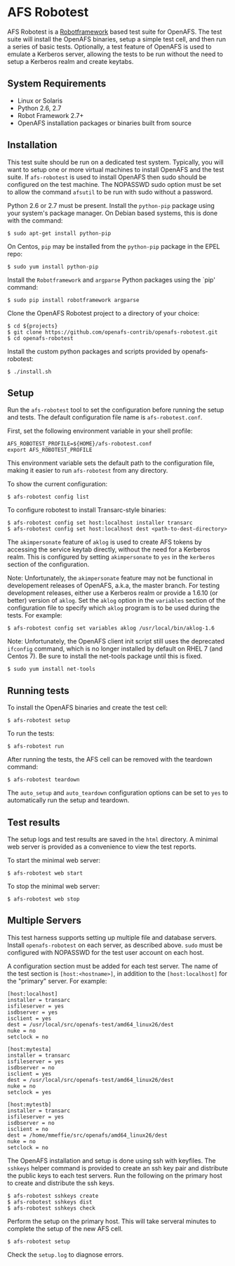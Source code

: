 # AFS Robotest

AFS Robotest is a [Robotframework][1] based test suite for OpenAFS. The test
suite will install the OpenAFS binaries, setup a simple test cell, and then run
a series of basic tests.  Optionally, a test feature of OpenAFS is used to
emulate a Kerberos server, allowing the tests to be run without the need to
setup a Kerberos realm and create keytabs.

[1]: http://robotframework.org/

## System Requirements

* Linux or Solaris
* Python 2.6, 2.7
* Robot Framework 2.7+
* OpenAFS installation packages or binaries built from source

## Installation

This test suite should be run on a dedicated test system.  Typically, you will
want to setup one or more virtual machines to install OpenAFS and the test
suite.  If `afs-robotest` is used to install OpenAFS then sudo should be
configured on the test machine. The NOPASSWD sudo option must be set to allow
the command `afsutil` to be run with sudo without a password.

Python 2.6 or 2.7 must be present. Install the `python-pip` package using your
system's package manager. On Debian based systems, this is done with the
command:

    $ sudo apt-get install python-pip

On Centos, `pip` may be installed from the `python-pip` package in the EPEL
repo:

    $ sudo yum install python-pip

Install the `Robotframework` and `argparse` Python packages using the `pip'
command:

    $ sudo pip install robotframework argparse

Clone the OpenAFS Robotest project to a directory of your choice:

    $ cd ${projects}
    $ git clone https://github.com/openafs-contrib/openafs-robotest.git
    $ cd openafs-robotest

Install the custom python packages and scripts provided by openafs-robotest:

    $ ./install.sh

## Setup

Run the `afs-robotest` tool to set the configuration before running the setup
and tests.  The default configuration file name is `afs-robotest.conf`.

First, set the following environment variable in your shell profile:

    AFS_ROBOTEST_PROFILE=${HOME}/afs-robotest.conf
    export AFS_ROBOTEST_PROFILE

This environment variable sets the default path to the configuration file,
making it easier to run `afs-robotest` from any directory.

To show the current configuration:

    $ afs-robotest config list

To configure robotest to install Transarc-style binaries:

    $ afs-robotest config set host:localhost installer transarc
    $ afs-robotest config set host:localhost dest <path-to-dest-directory>

The `akimpersonate` feature of `aklog` is used to create AFS tokens by
accessing the service keytab directly, without the need for a Kerberos realm.
This is configured by setting `akimpersonate` to `yes` in the `kerberos`
section of the configuration.

Note: Unfortunately, the `akimpersonate` feature may not be functional in
developement releases of OpenAFS, a.k.a, the master branch.  For testing
development releases, either use a Kerberos realm or provide a 1.6.10 (or
better) version of `aklog`.  Set the `aklog` option in the `variables` section
of the configuration file to specify which `aklog` program is to be used during
the tests. For example:

    $ afs-robotest config set variables aklog /usr/local/bin/aklog-1.6

Note: Unfortunately, the OpenAFS client init script still uses the deprecated
`ifconfig` command, which is no longer installed by default on RHEL 7 (and
Centos 7). Be sure to install the net-tools package until this is fixed.

    $ sudo yum install net-tools


## Running tests

To install the OpenAFS binaries and create the test cell:

    $ afs-robotest setup

To run the tests:

    $ afs-robotest run

After running the tests, the AFS cell can be removed with the teardown
command:

    $ afs-robotest teardown

The `auto_setup` and `auto_teardown` configuration options can be set to `yes`
to automatically run the setup and teardown.

## Test results

The setup logs and test results are saved in the `html` directory.  A minimal
web server is provided as a convenience to view the test reports.

To start the minimal web server:

    $ afs-robotest web start

To stop the minimal web server:

    $ afs-robotest web stop

## Multiple Servers

This test harness supports setting up multiple file and database servers.
Install `openafs-robotest` on each server, as described above.  `sudo` must be
configured with NOPASSWD for the test user account on each host.

A configuration section must be added for each test server. The name of the
test section is `[host:<hostname>]`, in addition to the `[host:localhost]` for
the "primary" server.  For example:

    [host:localhost]
    installer = transarc
    isfileserver = yes
    isdbserver = yes
    isclient = yes
    dest = /usr/local/src/openafs-test/amd64_linux26/dest
    nuke = no
    setclock = no

    [host:mytesta]
    installer = transarc
    isfileserver = yes
    isdbserver = no
    isclient = yes
    dest = /usr/local/src/openafs-test/amd64_linux26/dest
    nuke = no
    setclock = yes

    [host:mytestb]
    installer = transarc
    isfileserver = yes
    isdbserver = no
    isclient = no
    dest = /home/mmeffie/src/openafs/amd64_linux26/dest
    nuke = no
    setclock = no

The OpenAFS installation and setup is done using ssh with keyfiles. The
`sshkeys` helper command is provided to create an ssh key pair and distribute
the public keys to each test servers.  Run the following on the primary host to
create and distribute the ssh keys.

    $ afs-robotest sshkeys create
    $ afs-robotest sshkeys dist
    $ afs-robotest sshkeys check

Perform the setup on the primary host. This will take serveral minutes to
complete the setup of the new AFS cell.

    $ afs-robotest setup

Check the `setup.log` to diagnose errors.

